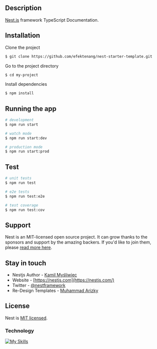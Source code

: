 ## Description

[Nest.js](https://docs.nestjs.com) framework TypeScript Documentation.

## Installation

Clone the project

```bash
$ git clone https://github.com/efektenang/nest-starter-template.git
```

Go to the project directory

```bash
$ cd my-project
```

Install dependencies


```bash
$ npm install
```

## Running the app

```bash
# development
$ npm run start

# watch mode
$ npm run start:dev

# production mode
$ npm run start:prod
```

## Test

```bash
# unit tests
$ npm run test

# e2e tests
$ npm run test:e2e

# test coverage
$ npm run test:cov
```

## Support

Nest is an MIT-licensed open source project. It can grow thanks to the sponsors and support by the amazing backers. If you'd like to join them, please [read more here](https://docs.nestjs.com/support).

## Stay in touch

- Nestjs Author - [Kamil Myśliwiec](https://kamilmysliwiec.com)
- Website - [https://nestjs.com](https://nestjs.com/)
- Twitter - [@nestframework](https://twitter.com/nestframework)
- Re-Design Templates - [Muhammad Arizky](https://github.com/efektenang)

## License

Nest is [MIT licensed](LICENSE).

### Technology

[![My Skills](https://skillicons.dev/icons?i=ts,nodejs,nest,mongodb)](https://skillicons.dev)
